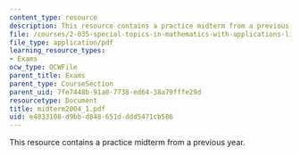 ```yaml
---
content_type: resource
description: This resource contains a practice midterm from a previous year.
file: /courses/2-035-special-topics-in-mathematics-with-applications-linear-algebra-and-the-calculus-of-variations-spring-2007/e4833108d9bbd848651dddd5471cb586_midterm2004_1.pdf
file_type: application/pdf
learning_resource_types:
- Exams
ocw_type: OCWFile
parent_title: Exams
parent_type: CourseSection
parent_uid: 7fe7448b-91a0-7738-ed64-38a79fffe29d
resourcetype: Document
title: midterm2004_1.pdf
uid: e4833108-d9bb-d848-651d-ddd5471cb586
---
```

This resource contains a practice midterm from a previous year.

